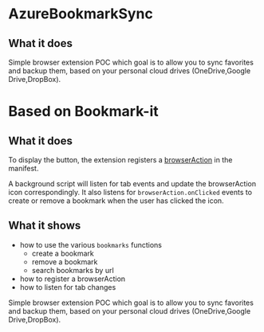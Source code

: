 # AzureBookmarkSync

## What it does

Simple browser extension POC which goal is to allow you to sync favorites and backup them, based on your personal cloud drives (OneDrive,Google Drive,DropBox).

# Based on Bookmark-it

## What it does

To display the button, the extension registers a [browserAction](https://developer.mozilla.org/en-US/Add-ons/WebExtensions/API/browserAction) in the manifest.

A background script will listen for tab events and update the browserAction icon correspondingly. It also listens for `browserAction.onClicked` events to create or remove a bookmark when the user has clicked the icon.

## What it shows

* how to use the various `bookmarks` functions
  * create a bookmark
  * remove a bookmark
  * search bookmarks by url
* how to register a browserAction
* how to listen for tab changes



Simple browser extension POC which goal is to allow you to sync favorites and backup them, based on your personal cloud drives (OneDrive,Google Drive,DropBox).